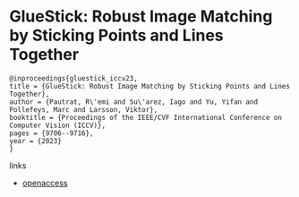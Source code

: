 # GlueStick: Robust Image Matching by Sticking Points and Lines Together

```
@inproceedings{gluestick_iccv23,
title = {GlueStick: Robust Image Matching by Sticking Points and Lines Together},
author = {Pautrat, R\'emi and Su\'arez, Iago and Yu, Yifan and Pollefeys, Marc and Larsson, Viktor},
booktitle = {Proceedings of the IEEE/CVF International Conference on Computer Vision (ICCV)},
pages = {9706--9716},
year = {2023}
}
```

links
- [openaccess](http://openaccess.thecvf.com//content/ICCV2023/html/Pautrat_GlueStick_Robust_Image_Matching_by_Sticking_Points_and_Lines_Together_ICCV_2023_paper.html)
